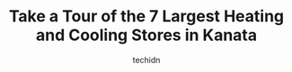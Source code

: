 ---
layout: ampstory
image: https://i0.wp.com/www.auto.or.id/wp-content/uploads/2023/06/greentech-air-balancing-0-kanata-1686326133.jpeg?resize=640,853
author: techidn
featured: false
description: Kanata, Ontario, Canada is a haven for Heating and Cooling enthusiasts, boasting an impressive array of 7 top-notch establishments. Whether youre a seasoned connoisseur or simply curious to
title: Take a Tour of the 7 Largest Heating and Cooling Stores in Kanata
cover:
   title: Take a Tour of the 7 Largest Heating and Cooling Stores in Kanata
   subtitle: AUTO.OR.ID
   background: https://www.auto.or.id/wp-content/uploads/2023/06/greentech-air-balancing-0-kanata-1686326133.jpeg

pages: 
 - layout: thirds
   top: <h1>#1 Enercare</h1>
   bottom: "<p>Trevor,  the service installer took the time to explain options and made service appointment for the electrician. His competent assessment, answered all my questions. He </p>"
   background: https://www.auto.or.id/wp-content/uploads/2023/06/greentech-air-balancing-1-kanata-1686326135.jpeg
   backgroundblur: true
 - layout: thirds
   top: <h1>#2 Bobbys HVAC Services Etc</h1>
   bottom: "<p>213 Cayman Rd, Stittsville, ON K2S 0N9, Canada</p>"
   background: https://www.auto.or.id/wp-content/uploads/2023/06/greentech-air-balancing-2-kanata-1686326136.png
   cta:
      link: https://www.auto.or.id/take-a-tour-of-the-7-largest-heating-and-cooling-stores-in-kanata/
      text: Take a Tour of the 7 Largest Heating and Cooling Stores in Kanata
 - layout: thirds
   top: <h1>#3 John The Plumber</h1>
   bottom: "<p>77 Sunnybrooke Dr, Kanata, ON K2M 2P2, Canada</p>"
   background: https://images.unsplash.com/photo-1580540149927-0d212125eadb?ixlib=rb-4.0.3&ixid=MnwxMjA3fDB8MHxwaG90by1wYWdlfHx8fGVufDB8fHx8&auto=format&fit=crop&w=640&h=853&q=80
   cta:
      link: https://www.auto.or.id/take-a-tour-of-the-7-largest-heating-and-cooling-stores-in-kanata/
      text: Take a Tour of the 7 Largest Heating and Cooling Stores in Kanata
 - layout: thirds
   top: <h1>#4 Capital Home Comfort Systems</h1>
   bottom: "<p>115 Lily Pond St, Kanata, ON K2M 0J3, Canada</p>"
   background: https://images.unsplash.com/photo-1608585793629-ec02326b1e4b?ixlib=rb-4.0.3&ixid=MnwxMjA3fDB8MHxwaG90by1wYWdlfHx8fGVufDB8fHx8&auto=format&fit=crop&w=640&h=853&q=80
   cta:
      link: https://www.auto.or.id/take-a-tour-of-the-7-largest-heating-and-cooling-stores-in-kanata/
      text: Take a Tour of the 7 Largest Heating and Cooling Stores in Kanata
 - layout: thirds
   top: <h1>#5 Comfort Hub Heating & Cooling</h1>
   bottom: "<p>430 Hazeldean Rd Unit #6, Ottawa, ON K2L 1T9, Canada</p>"
   background: https://images.unsplash.com/photo-1586428268816-ca0069c110c5?ixlib=rb-4.0.3&ixid=MnwxMjA3fDB8MHxwaG90by1wYWdlfHx8fGVufDB8fHx8&auto=format&fit=crop&w=640&h=853&q=80
   cta:
      link: https://www.auto.or.id/take-a-tour-of-the-7-largest-heating-and-cooling-stores-in-kanata/
      text: Take a Tour of the 7 Largest Heating and Cooling Stores in Kanata
 - layout: thirds
   top: <h1>#6 Team Harding</h1>
   bottom: "<p>200 Nipissing Ct, Kanata, ON K2T 0N7, Canada</p>"
   background: https://images.unsplash.com/photo-1610205296127-02e7366806e4?ixlib=rb-4.0.3&ixid=MnwxMjA3fDB8MHxwaG90by1wYWdlfHx8fGVufDB8fHx8&auto=format&fit=crop&w=640&h=853&q=80
   cta:
      link: https://www.auto.or.id/take-a-tour-of-the-7-largest-heating-and-cooling-stores-in-kanata/
      text: Take a Tour of the 7 Largest Heating and Cooling Stores in Kanata
 - layout: thirds
   top: <h1>#7 E.N. Blue Heating & Air Conditioning</h1>
   bottom: "<p>148 Reis Rd, Carp, ON K0A 1L0, Canada</p>"
   background: https://images.unsplash.com/photo-1511919884226-fd3cad34687c?ixlib=rb-4.0.3&ixid=MnwxMjA3fDB8MHxwaG90by1wYWdlfHx8fGVufDB8fHx8&auto=format&fit=crop&w=640&h=853&q=80
   cta:
      link: https://www.auto.or.id/take-a-tour-of-the-7-largest-heating-and-cooling-stores-in-kanata/
      text: Take a Tour of the 7 Largest Heating and Cooling Stores in Kanata
 - layout: thirds
   middle: Continue reading...
   background: https://images.unsplash.com/photo-1568616389647-1ca300610d99?ixlib=rb-4.0.3&ixid=MnwxMjA3fDB8MHxwaG90by1wYWdlfHx8fGVufDB8fHx8&auto=format&fit=crop&w=640&h=853&q=80
   cta:
      link: https://www.auto.or.id/take-a-tour-of-the-7-largest-heating-and-cooling-stores-in-kanata/
      text: Take a Tour of the 7 Largest Heating and Cooling Stores in Kanata

---